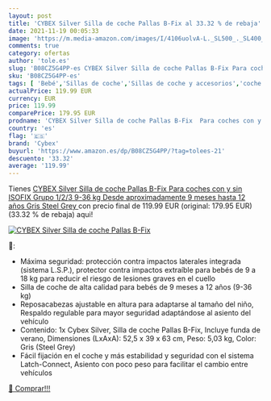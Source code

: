 ```yaml
---
layout: post
title: 'CYBEX Silver Silla de coche Pallas B-Fix al 33.32 % de rebaja'
date: 2021-11-19 00:05:33
image: 'https://m.media-amazon.com/images/I/4106uolvA-L._SL500_._SL400_.jpg'
comments: true
category: ofertas
author: 'tole.es'
slug: 'B08CZ5G4PP-es CYBEX Silver Silla de coche Pallas B-Fix Para coches con y...'
sku: 'B08CZ5G4PP-es'
tags: [ 'Bebé','Sillas de coche','Sillas de coche y accesorios','coche','cybex','de','isofix','silla', ]
actualPrice: 119.99 EUR
currency: EUR
price: 119.99
comparePrice: 179.95 EUR
prodname: 'CYBEX Silver Silla de coche Pallas B-Fix  Para coches con y sin ISOFIX  Grupo 1/2/3  9-36 kg   Desde aproximadamente 9 meses hasta 12 años  Gris  Steel Grey '
country: 'es'
flag: '🇪🇸'
brand: 'Cybex'
buyurl: 'https://www.amazon.es/dp/B08CZ5G4PP/?tag=tolees-21'
descuento: '33.32'
average: '119.99'
---
```


Tienes [CYBEX Silver Silla de coche Pallas B-Fix  Para coches con y sin ISOFIX  Grupo 1/2/3  9-36 kg   Desde aproximadamente 9 meses hasta 12 años  Gris  Steel Grey ](https://www.amazon.es/dp/B08CZ5G4PP/?tag=tolees-21) con precio final de  119.99 EUR (original: 179.95 EUR) (33.32 %  de rebaja) aqui!

[![CYBEX Silver Silla de coche Pallas B-Fix](https://m.media-amazon.com/images/I/4106uolvA-L._SL500_._SL400_.jpg)](https://www.amazon.es/dp/B08CZ5G4PP/?tag=tolees-21)

🔎:

- Máxima seguridad: protección contra impactos laterales integrada (sistema L.S.P.), protector contra impactos extraíble para bebés de 9 a 18 kg para reducir el riesgo de lesiones graves en el cuello
- Silla de coche de alta calidad para bebés de 9 meses a 12 años (9-36 kg)
- Reposacabezas ajustable en altura para adaptarse al tamaño del niño, Respaldo regulable para mayor seguridad adaptándose al asiento del vehículo
- Contenido: 1x Cybex Silver, Silla de coche Pallas B-Fix, Incluye funda de verano, Dimensiones (LxAxA): 52,5 x 39 x 63 cm, Peso: 5,03 kg, Color: Gris (Steel Grey)
- Fácil fijación en el coche y más estabilidad y seguridad con el sistema Latch-Connect, Asiento con poco peso para facilitar el cambio entre vehículos

[🛒 Comprar!!!](https://www.amazon.es/dp/B08CZ5G4PP/?tag=tolees-21)
